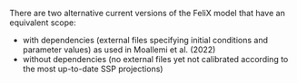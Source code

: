 There are two alternative current versions of the FeliX model that have an equivalent scope:

- with dependencies (external files specifying initial conditions and parameter values) as used in Moallemi et al. (2022)
- without dependencies (no external files yet not calibrated according to the most up-to-date SSP projections) 
   
